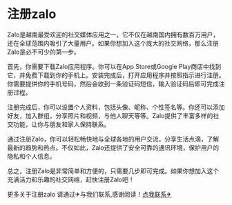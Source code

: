 # 注册zalo

Zalo是越南最受欢迎的社交媒体应用之一，它不仅在越南国内拥有数百万用户，还在全球范围内吸引了大量用户。如果你想加入这个庞大的社交网络，那么注册Zalo是必不可少的第一步。

首先，你需要下载Zalo应用程序。你可以在App Store或Google Play商店中找到它，并免费下载到你的手机上。安装完成后，打开应用程序并按照指示进行注册。你需要提供你的手机号码，然后会收到一条验证码短信，输入验证码后即可完成注册过程。

注册完成后，你可以设置个人资料，包括头像、昵称、个性签名等。你还可以添加好友，加入群组，分享照片和视频，与他人聊天等等。Zalo提供了丰富多样的社交功能，让你与朋友和家人保持联系。

通过注册Zalo，你可以轻松畅快地与全球各地的用户交流，分享生活点滴，了解最新的趋势和热点。不仅如此，Zalo还提供了安全可靠的通讯环境，保护用户的隐私和个人信息。

总之，注册Zalo是非常简单和方便的，只需要几步即可完成。如果你想加入这个充满活力和乐趣的社交网络，赶快注册Zalo吧！

更多关于注册zalo 请通过✈与我们联系,感谢阅读！[点我联系✈](https://s.G208.com)